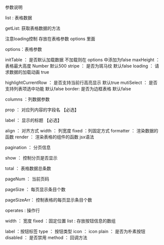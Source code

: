 参数说明


list : 表格数据

getList: 获取表格数据的方法

注意loading控制 存放在表格参数 options 里面



options：表格参数

initTable ： 是否默认加载数据 不加载则在  options 中添加为false
maxHeight ： 表格最大高度 Number 默认500
stripe ： 是否为斑马纹 默认false
loading ： 请求数据的加载动画 true

highlightCurrentRow ： 是否支持当前行高亮显示 默认true
mutiSelect ： 是否支持列表项选中功能 默认false
border: 是否为边框表格 默认false



columns ：列数据参数

prop ： 对应列内容的字段名 【必选】

label ： 显示的标题 【必选】

align ： 对齐方式
width ： 列宽度
fixed ：列固定方式
formatter ： 渲染数据的函数
render ： 渲染表格的组件的函数 jsx语法




pagination ： 分页信息

show ： 控制分页是否显示

total ： 表格数据总条数

pageNum ： 当前页码

pageSize ： 每页显示条目个数

pageSizeArr： 控制表格的每页显示条目个数




operates : 操作行

width ： 宽度
fixed ：固定位置
list : 存放按钮信息的数组

label ：按钮标签
type ： 按钮类型
icon ： icon
plain ： 是否为朴素按钮
disabled ： 是否禁用
method ： 回调方法